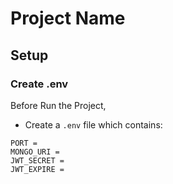 # Project Name

## Setup

### Create .env

Before Run the Project,
* Create a `.env` file which contains:

```
PORT = 
MONGO_URI = 
JWT_SECRET = 
JWT_EXPIRE =
```
